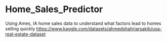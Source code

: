 # Home_Sales_Predictor
Using Ames, IA home sales data to understand what factors lead to homes selling quickly
https://www.kaggle.com/datasets/ahmedshahriarsakib/usa-real-estate-dataset
